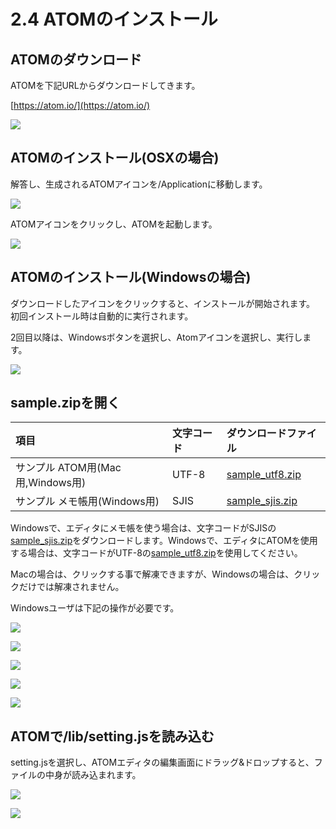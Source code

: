 # 2.4 ATOMのインストール

## ATOMのダウンロード

ATOMを下記URLからダウンロードしてきます。

[https://atom.io/](https://atom.io/)

![](../img/atom001.png)

## ATOMのインストール(OSXの場合)

解答し、生成されるATOMアイコンを/Applicationに移動します。

![](../img/atom002.png)

ATOMアイコンをクリックし、ATOMを起動します。

![](../img/atom003.png)

## ATOMのインストール(Windowsの場合)

ダウンロードしたアイコンをクリックすると、インストールが開始されます。
初回インストール時は自動的に実行されます。

2回目以降は、Windowsボタンを選択し、Atomアイコンを選択し、実行します。

![](../img/atom101.png)

## sample.zipを開く


| 項目 | 文字コード | ダウンロードファイル |
|:--|:--|:--| 
| サンプル ATOM用(Mac用,Windows用) | UTF-8 | [sample_utf8.zip](https://github.com/FaBoPlatform/DeviceWebAPIDocs/raw/master/sample/sample_utf8.zip) |
| サンプル メモ帳用(Windows用) | SJIS | [sample_sjis.zip](https://github.com/FaBoPlatform/DeviceWebAPIDocs/raw/master/sample_sjis/sample_sjis.zip) |

Windowsで、エディタにメモ帳を使う場合は、文字コードがSJISの[sample_sjis.zip](https://github.com/FaBoPlatform/DeviceWebAPIDocs/raw/master/sample_sjis/sample_sjis.zip)をダウンロードします。Windowsで、エディタにATOMを使用する場合は、文字コードがUTF-8の[sample_utf8.zip](https://github.com/FaBoPlatform/DeviceWebAPIDocs/raw/master/sample/sample_utf8.zip)を使用してください。

Macの場合は、クリックする事で解凍できますが、Windowsの場合は、クリックだけでは解凍されません。

Windowsユーザは下記の操作が必要です。

![](../img/atom102.png)

![](../img/atom103.png)

![](../img/atom104.png)

![](../img/atom105.png)

![](../img/atom106.png)

## ATOMで/lib/setting.jsを読み込む

setting.jsを選択し、ATOMエディタの編集画面にドラッグ&ドロップすると、ファイルの中身が読み込まれます。

![](../img/atom107.png)

![](../img/atom108.png)


